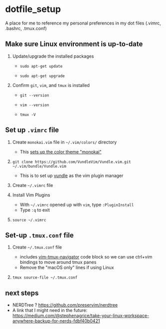 # dotfile_setup
A place for me to reference my personal preferences in my dot files (.vimrc, .bashrc, .tmux.conf)


## Make sure Linux environment is up-to-date

1. Update/upgrade the installed packages

    * `sudo apt-get update`

    * `sudo apt-get upgrade`

1. Confirm `git`, `vim`, and `tmux` is installed

    * `git --version`

    * `vim --version`

    * `tmux -V`

## Set up `.vimrc` file

1. Create `monokai.vim` file in `~/.vim/colors/` directory
   * This [sets up the color theme "monokai"](https://github.com/sickill/vim-monokai)

1. `git clone https://github.com/VundleVim/Vundle.vim.git ~/.vim/bundle/Vundle.vim`
   * This is to set up [vundle](https://github.com/VundleVim/Vundle.vim) as the vim plugin manager

1. Create `~/.vimrc` file

1. Install Vim Plugins
   * With `~/.vimrc` opened up with `vim`, type `:PluginInstall`
   * Type `:q` to exit

1. `source ~/.vimrc` 

## Set-up `.tmux.conf` file

1. Create `~/.tmux.conf` file
   * includes [vim-tmux-navigator](https://github.com/christoomey/vim-tmux-navigator) code block so we can use ctrl+vim bindings to move around tmux panes
   * Remove the "macOS only" lines if using Linux
   
1. `tmux source-file ~/.tmux.conf` 



## next steps 

* NERDTree ?  https://github.com/preservim/nerdtree
* A link that I might need in the future: https://medium.com/@stephenagrice/take-your-linux-workspace-anywhere-backup-for-nerds-fdbf40b0421
